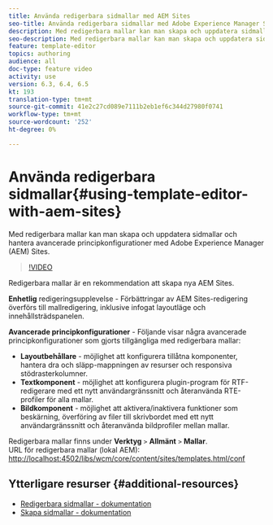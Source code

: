 ```yaml
---
title: Använda redigerbara sidmallar med AEM Sites
seo-title: Använda redigerbara sidmallar med Adobe Experience Manager Sites
description: Med redigerbara mallar kan man skapa och uppdatera sidmallar och hantera avancerade regelkonfigurationer med AEM Sites.
seo-description: Med redigerbara mallar kan man skapa och uppdatera sidmallar och hantera avancerade regelkonfigurationer med Adobe Experience Manager Sites.
feature: template-editor
topics: authoring
audience: all
doc-type: feature video
activity: use
version: 6.3, 6.4, 6.5
kt: 193
translation-type: tm+mt
source-git-commit: 41e2c27cd089e7111b2eb1ef6c344d27980f0741
workflow-type: tm+mt
source-wordcount: '252'
ht-degree: 0%

---
```



# Använda redigerbara sidmallar{#using-template-editor-with-aem-sites}

Med redigerbara mallar kan man skapa och uppdatera sidmallar och hantera avancerade principkonfigurationer med Adobe Experience Manager (AEM) Sites.

>[!VIDEO](https://video.tv.adobe.com/v/326784/?quality=12&learn=on)

Redigerbara mallar är en rekommendation att skapa nya AEM Sites.

**Enhetlig**  redigeringsupplevelse - Förbättringar av AEM Sites-redigering överförs till mallredigering, inklusive infogat layoutläge och innehållsträdspanelen.

**Avancerade principkonfigurationer**  - Följande visar några avancerade principkonfigurationer som gjorts tillgängliga med redigerbara mallar:

* **Layoutbehållare**  - möjlighet att konfigurera tillåtna komponenter, hantera dra och släpp-mappningen av resurser och responsiva stödrasterkolumner.
* **Textkomponent**  - möjlighet att konfigurera plugin-program för RTF-redigerare med ett nytt användargränssnitt och återanvända RTE-profiler för alla mallar.
* **Bildkomponent**  - möjlighet att aktivera/inaktivera funktioner som beskärning, överföring av filer till skrivbordet med ett nytt användargränssnitt och återanvända bildprofiler mellan mallar.

Redigerbara mallar finns under **Verktyg** `>` **Allmänt** `>` **Mallar**.\
URL för redigerbara mallar (lokal AEM): [http://localhost:4502/libs/wcm/core/content/sites/templates.html/conf](http://localhost:4502/libs/wcm/core/content/sites/templates.html/conf)

## Ytterligare resurser {#additional-resources}

* [Redigerbara sidmallar - dokumentation](https://docs.adobe.com/content/help/en/experience-manager-65/developing/platform/templates/page-templates-editable.html)
* [Skapa sidmallar - dokumentation](https://docs.adobe.com/content/help/en/experience-manager-65/authoring/siteandpage/templates.html)
